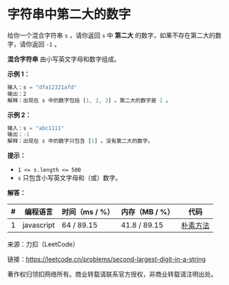 # 字符串中第二大的数字

给你一个混合字符串 `s` ，请你返回 `s` 中 **第二大** 的数字，如果不存在第二大的数字，请你返回 `-1` 。

**混合字符串** 由小写英文字母和数字组成。

**示例 1：**

``` javascript
输入：s = "dfa12321afd"
输出：2
解释：出现在 s 中的数字包括 [1, 2, 3] 。第二大的数字是 2 。
```

**示例 2：**

``` javascript
输入：s = "abc1111"
输出：-1
解释：出现在 s 中的数字只包含 [1] 。没有第二大的数字。
```

**提示：**

- `1 <= s.length <= 500`
- `s` 只包含小写英文字母和（或）数字。

**解答：**

**#**|**编程语言**|**时间（ms / %）**|**内存（MB / %）**|**代码**
--|--|--|--|--
1|javascript|64 / 89.15|41.8 / 89.15|[朴素方法](./javascript/ac_v1.js)

来源：力扣（LeetCode）

链接：https://leetcode.cn/problems/second-largest-digit-in-a-string

著作权归领扣网络所有。商业转载请联系官方授权，非商业转载请注明出处。
